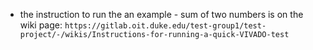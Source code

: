 * the instruction to run the an example - sum of two numbers is on the wiki page: `https://gitlab.oit.duke.edu/test-group1/test-project/-/wikis/Instructions-for-running-a-quick-VIVADO-test`
